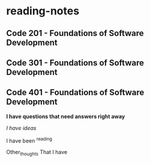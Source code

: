 # reading-notes

## Code 201 - Foundations of Software Development

## Code 301 - Foundations of Software Development

## Code 401 - Foundations of Software Development


**I have questions that need answers right away**

_I have ideas_

I have been <sup>reading</sup>

Other<sub>thoughts</sub> 
That I have
